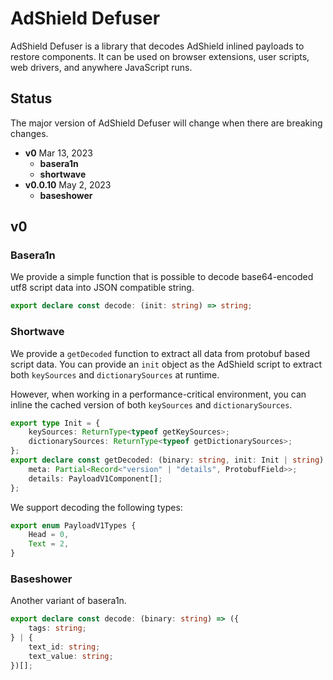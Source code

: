 # AdShield Defuser

AdShield Defuser is a library that decodes AdShield inlined payloads to restore components. It can be used on browser extensions, user scripts, web drivers, and anywhere JavaScript runs.

## Status

The major version of AdShield Defuser will change when there are breaking changes.

- **v0** Mar 13, 2023
  - **basera1n**
  - **shortwave**
- **v0.0.10** May 2, 2023
  - **baseshower**

## v0

### Basera1n

We provide a simple function that is possible to decode base64-encoded utf8 script data into JSON compatible string.

```ts
export declare const decode: (init: string) => string;
```

### Shortwave

We provide a `getDecoded` function to extract all data from protobuf based script data.
You can provide an `init` object as the AdShield script to extract both `keySources` and `dictionarySources` at runtime.

However, when working in a performance-critical environment, you can inline the cached version of both `keySources` and `dictionarySources`.

```ts
export type Init = {
    keySources: ReturnType<typeof getKeySources>;
    dictionarySources: ReturnType<typeof getDictionarySources>;
};
export declare const getDecoded: (binary: string, init: Init | string) => {
    meta: Partial<Record<"version" | "details", ProtobufField>>;
    details: PayloadV1Component[];
};
```

We support decoding the following types:

```typescript
export enum PayloadV1Types {
	Head = 0,
	Text = 2,
}
```

### Baseshower

Another variant of basera1n.

```ts
export declare const decode: (binary: string) => ({
    tags: string;
} | {
    text_id: string;
    text_value: string;
})[];
```
